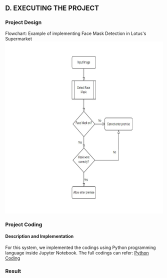 ## D. EXECUTING THE PROJECT

### Project Design

Flowchart:
Example of implementing Face Mask Detection in Lotus's Supermarket
<img src="assets/Implementation/flowchart.jpg" width="auto" height="550" />

### Project Coding
#### Description and Implementation 
For this system, we implemented the codings using Python programming language inside Jupyter Notebook. The full codings can refer: [Python Coding](assets/face-mask.ipynb)

### Result


